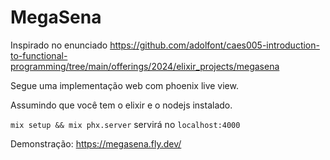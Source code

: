 # MegaSena

Inspirado no enunciado https://github.com/adolfont/caes005-introduction-to-functional-programming/tree/main/offerings/2024/elixir_projects/megasena

Segue uma implementação web com phoenix live view.

Assumindo que você tem o elixir e o nodejs instalado.

`mix setup && mix phx.server` servirá no `localhost:4000`

Demonstração: https://megasena.fly.dev/